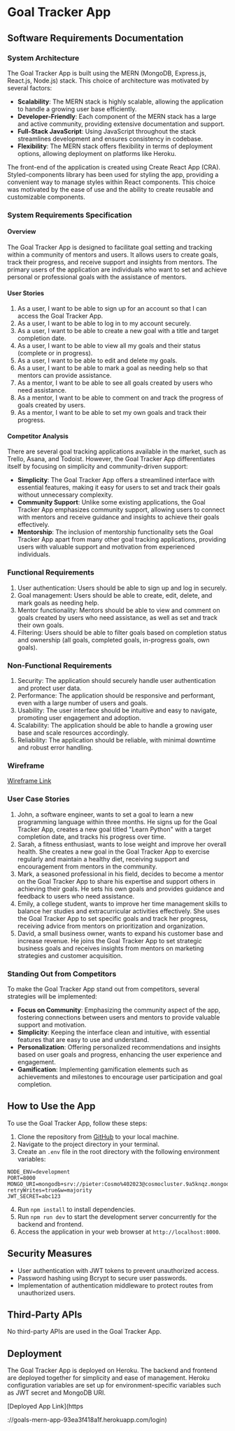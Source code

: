 # Goal Tracker App

## Software Requirements Documentation

### System Architecture

The Goal Tracker App is built using the MERN (MongoDB, Express.js, React.js, Node.js) stack. This choice of architecture was motivated by several factors:

- **Scalability**: The MERN stack is highly scalable, allowing the application to handle a growing user base efficiently.
- **Developer-Friendly**: Each component of the MERN stack has a large and active community, providing extensive documentation and support.
- **Full-Stack JavaScript**: Using JavaScript throughout the stack streamlines development and ensures consistency in codebase.
- **Flexibility**: The MERN stack offers flexibility in terms of deployment options, allowing deployment on platforms like Heroku.

The front-end of the application is created using Create React App (CRA). Styled-components library has been used for styling the app, providing a convenient way to manage styles within React components. This choice was motivated by the ease of use and the ability to create reusable and customizable components.

### System Requirements Specification

#### Overview

The Goal Tracker App is designed to facilitate goal setting and tracking within a community of mentors and users. It allows users to create goals, track their progress, and receive support and insights from mentors. The primary users of the application are individuals who want to set and achieve personal or professional goals with the assistance of mentors.

#### User Stories

1. As a user, I want to be able to sign up for an account so that I can access the Goal Tracker App.
2. As a user, I want to be able to log in to my account securely.
3. As a user, I want to be able to create a new goal with a title and target completion date.
4. As a user, I want to be able to view all my goals and their status (complete or in progress).
5. As a user, I want to be able to edit and delete my goals.
6. As a user, I want to be able to mark a goal as needing help so that mentors can provide assistance.
7. As a mentor, I want to be able to see all goals created by users who need assistance.
8. As a mentor, I want to be able to comment on and track the progress of goals created by users.
9. As a mentor, I want to be able to set my own goals and track their progress.

#### Competitor Analysis

There are several goal tracking applications available in the market, such as Trello, Asana, and Todoist. However, the Goal Tracker App differentiates itself by focusing on simplicity and community-driven support:

- **Simplicity**: The Goal Tracker App offers a streamlined interface with essential features, making it easy for users to set and track their goals without unnecessary complexity.
- **Community Support**: Unlike some existing applications, the Goal Tracker App emphasizes community support, allowing users to connect with mentors and receive guidance and insights to achieve their goals effectively.
- **Mentorship**: The inclusion of mentorship functionality sets the Goal Tracker App apart from many other goal tracking applications, providing users with valuable support and motivation from experienced individuals.

### Functional Requirements

1. User authentication: Users should be able to sign up and log in securely.
2. Goal management: Users should be able to create, edit, delete, and mark goals as needing help.
3. Mentor functionality: Mentors should be able to view and comment on goals created by users who need assistance, as well as set and track their own goals.
4. Filtering: Users should be able to filter goals based on completion status and ownership (all goals, completed goals, in-progress goals, own goals).

### Non-Functional Requirements

1. Security: The application should securely handle user authentication and protect user data.
2. Performance: The application should be responsive and performant, even with a large number of users and goals.
3. Usability: The user interface should be intuitive and easy to navigate, promoting user engagement and adoption.
4. Scalability: The application should be able to handle a growing user base and scale resources accordingly.
5. Reliability: The application should be reliable, with minimal downtime and robust error handling.

### Wireframe

[Wireframe Link](https://www.figma.com/file/KQrs87k47exr5sSFPpf9CZ/Goals-App?type=design&node-id=0%3A1&mode=design&t=21wC5uoIK7aKAGdv-1)

### User Case Stories

1. John, a software engineer, wants to set a goal to learn a new programming language within three months. He signs up for the Goal Tracker App, creates a new goal titled "Learn Python" with a target completion date, and tracks his progress over time.
2. Sarah, a fitness enthusiast, wants to lose weight and improve her overall health. She creates a new goal in the Goal Tracker App to exercise regularly and maintain a healthy diet, receiving support and encouragement from mentors in the community.
3. Mark, a seasoned professional in his field, decides to become a mentor on the Goal Tracker App to share his expertise and support others in achieving their goals. He sets his own goals and provides guidance and feedback to users who need assistance.
4. Emily, a college student, wants to improve her time management skills to balance her studies and extracurricular activities effectively. She uses the Goal Tracker App to set specific goals and track her progress, receiving advice from mentors on prioritization and organization.
5. David, a small business owner, wants to expand his customer base and increase revenue. He joins the Goal Tracker App to set strategic business goals and receives insights from mentors on marketing strategies and customer acquisition.

### Standing Out from Competitors

To make the Goal Tracker App stand out from competitors, several strategies will be implemented:

- **Focus on Community**: Emphasizing the community aspect of the app, fostering connections between users and mentors to provide valuable support and motivation.
- **Simplicity**: Keeping the interface clean and intuitive, with essential features that are easy to use and understand.
- **Personalization**: Offering personalized recommendations and insights based on user goals and progress, enhancing the user experience and engagement.
- **Gamification**: Implementing gamification elements such as achievements and milestones to encourage user participation and goal completion.

## How to Use the App

To use the Goal Tracker App, follow these steps:

1. Clone the repository from [GitHub](https://github.com/pikxs08/goal-mern-app.git) to your local machine.
2. Navigate to the project directory in your terminal.
3. Create an `.env` file in the root directory with the following environment variables:

```plaintext
NODE_ENV=development
PORT=8000
MONGO_URI=mongodb+srv://pieter:Cosmo%402023@cosmocluster.9a5knqz.mongodb.net/goals?retryWrites=true&w=majority
JWT_SECRET=abc123
```

4. Run `npm install` to install dependencies.
5. Run `npm run dev` to start the development server concurrently for the backend and frontend.
6. Access the application in your web browser at `http://localhost:8000`.

## Security Measures

- User authentication with JWT tokens to prevent unauthorized access.
- Password hashing using Bcrypt to secure user passwords.
- Implementation of authentication middleware to protect routes from unauthorized users.

## Third-Party APIs

No third-party APIs are used in the Goal Tracker App.

## Deployment

The Goal Tracker App is deployed on Heroku. The backend and frontend are deployed together for simplicity and ease of management. Heroku configuration variables are set up for environment-specific variables such as JWT secret and MongoDB URI.

[Deployed App Link](https

://goals-mern-app-93ea3f418a1f.herokuapp.com/login)
